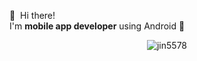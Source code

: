 <p>
  👋&nbsp; Hi there! <br/>
  I'm <b>mobile app developer</b> using Android 📱
</p>

<p align="center"> <img src="https://github-readme-stats.vercel.app/api?username=jin5578&show_icons=true&theme=gotham" alt="jin5578" />
